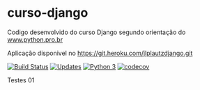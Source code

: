 # curso-django
Codigo desenvolvido do curso Django segundo orientação do www.python.pro.br

Aplicação disponivel no https://git.heroku.com/jlplautzdjango.git

[![Build Status](https://travis-ci.org/jlplautz/curso-django.svg?branch=master)](https://travis-ci.org/jlplautz/curso-django)
[![Updates](https://pyup.io/repos/github/jlplautz/curso-django/shield.svg)](https://pyup.io/repos/github/jlplautz/curso-django/)
[![Python 3](https://pyup.io/repos/github/jlplautz/curso-django/python-3-shield.svg)](https://pyup.io/repos/github/jlplautz/curso-django/)
[![codecov](https://codecov.io/gh/jlplautz/curso-django/branch/master/graph/badge.svg)](https://codecov.io/gh/jlplautz/curso-django)


Testes 01